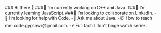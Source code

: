 

<!--
**ysh-x/ysh-x** is a ✨ _special_ ✨ repository because its `README.md` (this file) appears on your GitHub profile.
--!>

### Hi there 👋


###🔭 I’m currently working on C++ and Java. 
###🌱 I’m currently learning JavaScript.    
###👯 I’m looking to collaborate on LinkedIn. 
-🤔 I’m looking for help with Code. 
-💬 Ask me about Java. 
-📫 How to reach me: code.gygshwr@gmail.com. 
-⚡ Fun fact: I don't binge watch series. 

